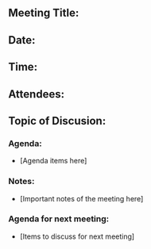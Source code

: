 ## Meeting Title:
## Date:
## Time:
## Attendees:

## Topic of Discusion:

### Agenda:
- [Agenda items here]

### Notes:
- [Important notes of the meeting here]

### Agenda for next meeting:
- [Items to discuss for next meeting]

